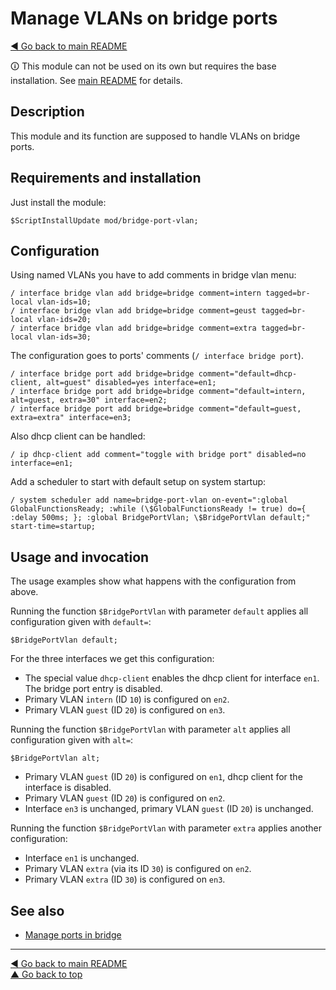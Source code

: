Manage VLANs on bridge ports
============================

[◀ Go back to main README](../../README.md)

🛈 This module can not be used on its own but requires the base installation.
See [main README](../../README.md) for details.

Description
-----------

This module and its function are supposed to handle VLANs on bridge ports.

Requirements and installation
-----------------------------

Just install the module:

    $ScriptInstallUpdate mod/bridge-port-vlan;

Configuration
-------------

Using named VLANs you have to add comments in bridge vlan menu:

    / interface bridge vlan add bridge=bridge comment=intern tagged=br-local vlan-ids=10;
    / interface bridge vlan add bridge=bridge comment=geust tagged=br-local vlan-ids=20;
    / interface bridge vlan add bridge=bridge comment=extra tagged=br-local vlan-ids=30;

The configuration goes to ports' comments (`/ interface bridge port`).

    / interface bridge port add bridge=bridge comment="default=dhcp-client, alt=guest" disabled=yes interface=en1;
    / interface bridge port add bridge=bridge comment="default=intern, alt=guest, extra=30" interface=en2;
    / interface bridge port add bridge=bridge comment="default=guest, extra=extra" interface=en3;

Also dhcp client can be handled:

    / ip dhcp-client add comment="toggle with bridge port" disabled=no interface=en1;

Add a scheduler to start with default setup on system startup:

    / system scheduler add name=bridge-port-vlan on-event=":global GlobalFunctionsReady; :while (\$GlobalFunctionsReady != true) do={ :delay 500ms; }; :global BridgePortVlan; \$BridgePortVlan default;" start-time=startup;

Usage and invocation
--------------------

The usage examples show what happens with the configuration from above.

Running the function `$BridgePortVlan` with parameter `default` applies all
configuration given with `default=`:

    $BridgePortVlan default;

For the three interfaces we get this configuration:

* The special value `dhcp-client` enables the dhcp client for interface `en1`. The bridge port entry is disabled.
* Primary VLAN `intern` (ID `10`) is configured on `en2`.
* Primary VLAN `guest` (ID `20`) is configured on `en3`.

Running the function `$BridgePortVlan` with parameter `alt` applies all
configuration given with `alt=`:

    $BridgePortVlan alt;

* Primary VLAN `guest` (ID `20`) is configured on `en1`, dhcp client for the interface is disabled.
* Primary VLAN `guest` (ID `20`) is configured on `en2`.
* Interface `en3` is unchanged, primary VLAN `guest` (ID `20`) is unchanged.

Running the function `$BridgePortVlan` with parameter `extra` applies another
configuration:

* Interface `en1` is unchanged.
* Primary VLAN `extra` (via its ID `30`) is configured on `en2`.
* Primary VLAN `extra` (ID `30`) is configured on `en3`.

See also
--------

* [Manage ports in bridge](bridge-port-to.md)

---
[◀ Go back to main README](../../README.md)  
[▲ Go back to top](#top)

